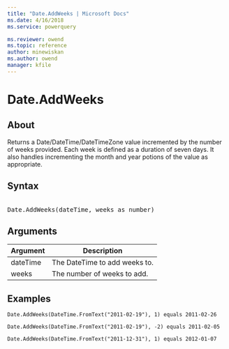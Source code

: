 ```yaml
---
title: "Date.AddWeeks | Microsoft Docs"
ms.date: 4/16/2018
ms.service: powerquery

ms.reviewer: owend
ms.topic: reference
author: minewiskan
ms.author: owend
manager: kfile
---
```

# Date.AddWeeks

  
## About  
Returns a Date/DateTime/DateTimeZone value incremented by the number of weeks provided. Each week is defined as a duration of seven days. It also handles incrementing the month and year potions of the value as appropriate.  
  
## Syntax

<pre>   
Date.AddWeeks(dateTime, weeks as number)  
</pre> 
  
## Arguments  
  
|Argument|Description|  
|------------|---------------|  
|dateTime|The DateTime to add weeks to.|  
|weeks|The number of weeks to add.|  
  
## Examples  
  
```powerquery-m  
Date.AddWeeks(DateTime.FromText("2011-02-19"), 1) equals 2011-02-26  
```  
  
```powerquery-m  
Date.AddWeeks(DateTime.FromText("2011-02-19"), -2) equals 2011-02-05  
```  
  
```powerquery-m 
Date.AddWeeks(DateTime.FromText("2011-12-31"), 1) equals 2012-01-07  
```  
